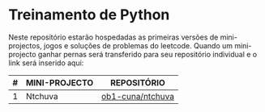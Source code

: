 # Treinamento de Python
Neste repositório estarão hospedadas as primeiras versões de mini-projectos, jogos e soluções de problemas do leetcode.
Quando um mini-projecto ganhar pernas será transferido para seu repositório individual e o link será inserido aqui:

|  # | MINI-PROJECTO  | REPOSITÓRIO  |
| ------------ | ------------ | ------------ |
|  1 | Ntchuva  |  [ob1-cuna/ntchuva](https://github.com/ob1-cuna/ntchuva "ob1-cuna/ntchuva") |
